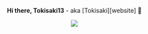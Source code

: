 <p align="center"><strong>Hi there, Tokisaki13</strong> - aka [Tokisaki][website] 👋<p>

<p align="center">
  <imgalt="codeSTACKr's Github Stats" src="https://github-readme-stats.codestackr.vercel.app/api?username=Tokisaki13&show_icons=true&hide_border=true" />
</p>

[website]: https://tokisaki.xyz
[twitter]: https://twitter.com/tokisaki
[youtube]: https://youtube.com/codeSTACKr
[instagram]: https://instagram.com/codeSTACKr
[linkedin]: https://linkedin.com/in/codeSTACKr
[webdevplaylist]: https://www.youtube.com/playlist?list=PLkwxH9e_vrAJ0WbEsFA9W3I1W-g_BTsbt
[jsplaylist]: https://www.youtube.com/playlist?list=PLkwxH9e_vrALRJKu7wfXby3MKeflhTu6B
[cssplaylist]: https://www.youtube.com/playlist?list=PLkwxH9e_vrALSdvZuEh6gqQdmDoDIoqz4
[reactplaylist]: https://www.youtube.com/playlist?list=PLkwxH9e_vrAK4TdffpxKY3QGyHCpxFcQ0

<p align="center">
<a href="https://github.com/Hell-Sec?tab=repositories">
  <img src="https://github-readme-stats.vercel.app/api/top-langs/?username=tokisaki13&layout=compact&show_icons=true&title_color=fff&icon_color=79ff97&text_color=9f9f9f&bg_color=151515" />
</a>
</p>
